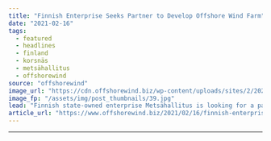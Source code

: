 ```yaml
---
title: "Finnish Enterprise Seeks Partner to Develop Offshore Wind Farm"
date: "2021-02-16"
tags: 
  - featured
  - headlines
  - finland
  - korsnäs
  - metsähallitus
  - offshorewind
source: "offshorewind"
image_url: "https://cdn.offshorewind.biz/wp-content/uploads/sites/2/2021/02/16095004/Finnish-Enterprise-Seeks-Partner-to-Develop-Offshore-Wind-Farm.jpg"
image_fp: "/assets/img/post_thumbnails/39.jpg"
lead: "Finnish state-owned enterprise Metsähallitus is looking for a partner to jointly develop an offshore"
article_url: "https://www.offshorewind.biz/2021/02/16/finnish-enterprise-seeks-partner-to-develop-offshore-wind-farm/"
---
```


---
